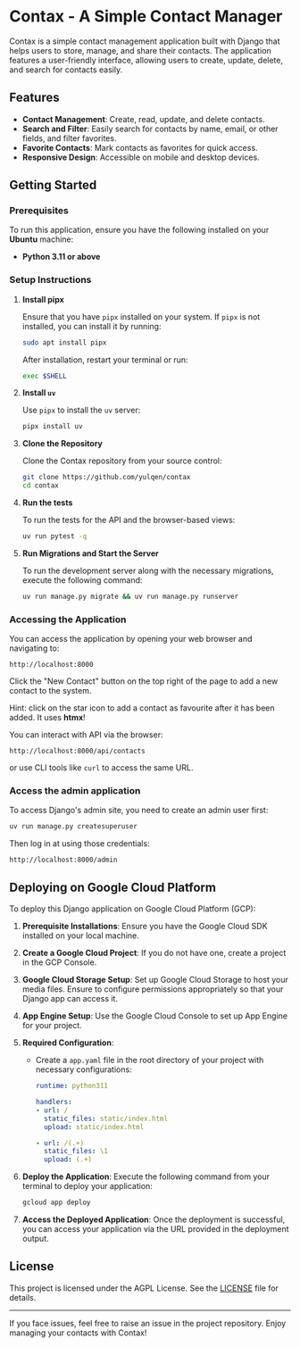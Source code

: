 # Contax - A Simple Contact Manager

Contax is a simple contact management application built with Django that helps users to store, manage, and share their contacts. The application features a user-friendly interface, allowing users to create, update, delete, and search for contacts easily. 

## Features

- **Contact Management**: Create, read, update, and delete contacts.
- **Search and Filter**: Easily search for contacts by name, email, or other fields, and filter favorites.
- **Favorite Contacts**: Mark contacts as favorites for quick access.
- **Responsive Design**: Accessible on mobile and desktop devices.

## Getting Started

### Prerequisites

To run this application, ensure you have the following installed on your **Ubuntu** machine:

- **Python 3.11 or above**
  
### Setup Instructions

1. **Install pipx**

   Ensure that you have `pipx` installed on your system. If `pipx` is not installed, you can install it by running:

   ```bash
   sudo apt install pipx
   ```

   After installation, restart your terminal or run:

   ```bash
   exec $SHELL
   ```

2. **Install `uv`**

   Use `pipx` to install the `uv` server:

   ```bash
   pipx install uv
   ```

3. **Clone the Repository**

   Clone the Contax repository from your source control:

   ```bash
   git clone https://github.com/yulqen/contax
   cd contax
   ```

4. **Run the tests**

   To run the tests for the API and the browser-based views:

   ```bash
   uv run pytest -q
   ```

5. **Run Migrations and Start the Server**

   To run the development server along with the necessary migrations, execute the following command:

   ```bash
   uv run manage.py migrate && uv run manage.py runserver

   ```

### Accessing the Application

You can access the application by opening your web browser and navigating to:

```
http://localhost:8000
```

Click the "New Contact" button on the top right of the page to add a new contact to the system.

Hint: click on the star icon to add a contact as favourite after it has been added. It uses **htmx**!

You can interact with API via the browser:

```
http://localhost:8000/api/contacts
```

or use CLI tools like `curl` to access the same URL.

### Access the admin application

To access Django's admin site, you need to create an admin user first:

```bash
uv run manage.py createsuperuser
```

Then log in at using those credentials:

```
http://localhost:8000/admin
```

## Deploying on Google Cloud Platform

To deploy this Django application on Google Cloud Platform (GCP):

1. **Prerequisite Installations**: Ensure you have the Google Cloud SDK installed on your local machine.

2. **Create a Google Cloud Project**: If you do not have one, create a project in the GCP Console.

3. **Google Cloud Storage Setup**: Set up Google Cloud Storage to host your media files. Ensure to configure permissions appropriately so that your Django app can access it.

4. **App Engine Setup**: Use the Google Cloud Console to set up App Engine for your project.

5. **Required Configuration**:
   - Create a `app.yaml` file in the root directory of your project with necessary configurations:
     ```yaml
     runtime: python311

     handlers:
     - url: /
       static_files: static/index.html
       upload: static/index.html

     - url: /(.+)
       static_files: \1
       upload: (.+)
     ```

6. **Deploy the Application**:
   Execute the following command from your terminal to deploy your application:

   ```bash
   gcloud app deploy
   ```

7. **Access the Deployed Application**: Once the deployment is successful, you can access your application via the URL provided in the deployment output.

## License

This project is licensed under the AGPL License. See the [LICENSE](LICENSE) file for details.

---

If you face issues, feel free to raise an issue in the project repository. Enjoy managing your contacts with Contax!
